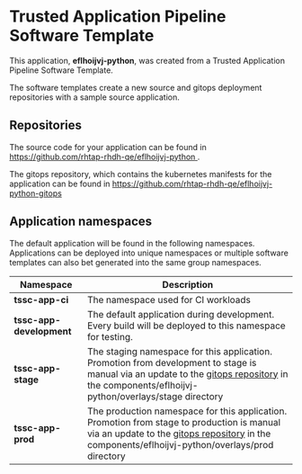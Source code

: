 # Trusted Application Pipeline Software Template

This application, **eflhoijvj-python**, was created from a Trusted Application Pipeline Software Template.

The software templates create a new source and gitops deployment repositories with a sample source application. 

## Repositories

The source code for your application can be found in [https://github.com/rhtap-rhdh-qe/eflhoijvj-python ](https://github.com/rhtap-rhdh-qe/eflhoijvj-python ).
 
The gitops repository, which contains the kubernetes manifests for the application can be found in 
[https://github.com/rhtap-rhdh-qe/eflhoijvj-python-gitops ](https://github.com/rhtap-rhdh-qe/eflhoijvj-python-gitops ) 

## Application namespaces 

The default application will be found in the following namespaces. Applications can be deployed into unique namespaces or multiple software templates can also bet generated into the same group namespaces.  

|  Namespace   |  Description   |  
| -------- | -------- |
| **tssc-app-ci** | The namespace used for CI workloads |
| **tssc-app-development** | The default application during development. Every build will be deployed to this namespace for testing. |
| **tssc-app-stage** | The staging namespace for this application. Promotion from development to stage is manual via an update to the [gitops repository](https://github.com/rhtap-rhdh-qe/eflhoijvj-python-gitops ) in the components/eflhoijvj-python/overlays/stage directory |
| **tssc-app-prod** | The production namespace for this application. Promotion from stage to production is manual via an update to the [gitops repository](https://github.com/rhtap-rhdh-qe/eflhoijvj-python-gitops ) in the components/eflhoijvj-python/overlays/prod directory |